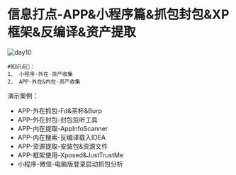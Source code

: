 # 信息打点-APP&小程序篇&抓包封包&XP框架&反编译&资产提取

![day10](/Users/yangluchao/Documents/GitHub/security/image/day10.png)





```
#知识点：
1、 小程序-外在-资产收集
2、 APP-外在&内在-资产收集
```

演示案例：

-   APP-外在抓包-Fd&茶杯&Burp
-   APP-外在封包-封包监听工具
-   APP-内在提取-AppInfoScanner
-   APP-内在搜索-反编译载入IDEA
-   APP-资源提取-安装包&资源文件
-   APP-框架使用-Xposed&JustTrustMe
-   小程序-微信-电脑版登录启动抓包分析